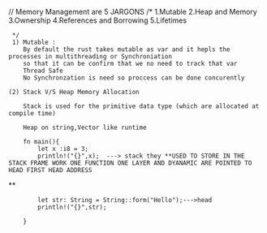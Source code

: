 // Memory Management are 5 JARGONS
    /*  1.Mutable 
        2.Heap and Memory
        3.Ownership
        4.References and Borrowing
        5.Lifetimes

     */
     1) Mutable :
        By default the rust takes mutable as var and it hepls the processes in multithreading or Synchroniation
        so that it can be confirm that we no need to track that var 
        Thread Safe
        No Synchronzation is need so proccess can be done concurently

    (2) Stack V/S Heap Memory Allocation 

        Stack is used for the primitive data type (which are allocated at compile time)

        Heap on string,Vector like runtime 

        fn main(){
            let x :i8 = 3;
            println!("{}",x);  ---> stack they **USED TO STORE IN THE STACK FRAME WORK ONE FUNCTION ONE LAYER AND DYANAMIC ARE POINTED TO HEAD FIRST HEAD ADDRESS
**

            let str: String = String::form("Hello");--->head
            println!("{}",str);

        }

           
